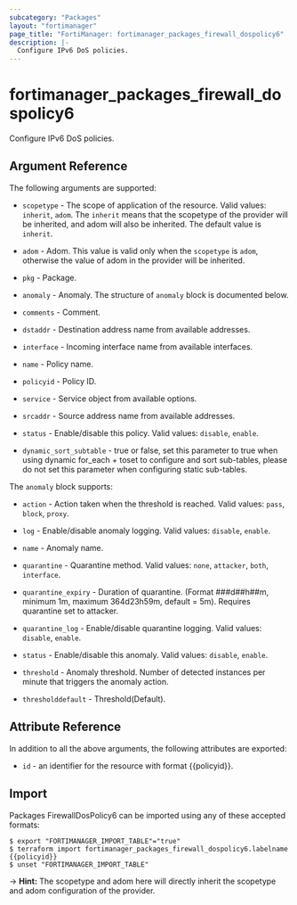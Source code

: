 ```yaml
---
subcategory: "Packages"
layout: "fortimanager"
page_title: "FortiManager: fortimanager_packages_firewall_dospolicy6"
description: |-
  Configure IPv6 DoS policies.
---
```


# fortimanager_packages_firewall_dospolicy6
Configure IPv6 DoS policies.

## Argument Reference


The following arguments are supported:

* `scopetype` - The scope of application of the resource. Valid values: `inherit`, `adom`. The `inherit` means that the scopetype of the provider will be inherited, and adom will also be inherited. The default value is `inherit`.
* `adom` - Adom. This value is valid only when the `scopetype` is `adom`, otherwise the value of adom in the provider will be inherited.
* `pkg` - Package.

* `anomaly` - Anomaly. The structure of `anomaly` block is documented below.
* `comments` - Comment.
* `dstaddr` - Destination address name from available addresses.
* `interface` - Incoming interface name from available interfaces.
* `name` - Policy name.
* `policyid` - Policy ID.
* `service` - Service object from available options.
* `srcaddr` - Source address name from available addresses.
* `status` - Enable/disable this policy. Valid values: `disable`, `enable`.

* `dynamic_sort_subtable` - true or false, set this parameter to true when using dynamic for_each + toset to configure and sort sub-tables, please do not set this parameter when configuring static sub-tables.

The `anomaly` block supports:

* `action` - Action taken when the threshold is reached. Valid values: `pass`, `block`, `proxy`.

* `log` - Enable/disable anomaly logging. Valid values: `disable`, `enable`.

* `name` - Anomaly name.
* `quarantine` - Quarantine method. Valid values: `none`, `attacker`, `both`, `interface`.

* `quarantine_expiry` - Duration of quarantine. (Format ###d##h##m, minimum 1m, maximum 364d23h59m, default = 5m). Requires quarantine set to attacker.
* `quarantine_log` - Enable/disable quarantine logging. Valid values: `disable`, `enable`.

* `status` - Enable/disable this anomaly. Valid values: `disable`, `enable`.

* `threshold` - Anomaly threshold. Number of detected instances per minute that triggers the anomaly action.
* `thresholddefault` - Threshold(Default).


## Attribute Reference

In addition to all the above arguments, the following attributes are exported:
* `id` - an identifier for the resource with format {{policyid}}.

## Import

Packages FirewallDosPolicy6 can be imported using any of these accepted formats:
```
$ export "FORTIMANAGER_IMPORT_TABLE"="true"
$ terraform import fortimanager_packages_firewall_dospolicy6.labelname {{policyid}}
$ unset "FORTIMANAGER_IMPORT_TABLE"
```
-> **Hint:** The scopetype and adom here will directly inherit the scopetype and adom configuration of the provider.

